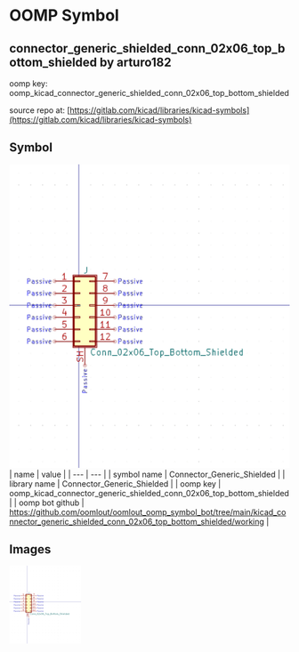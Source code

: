 # OOMP Symbol  
## connector_generic_shielded_conn_02x06_top_bottom_shielded  by arturo182  
  
oomp key: oomp_kicad_connector_generic_shielded_conn_02x06_top_bottom_shielded  
  
source repo at: [https://gitlab.com/kicad/libraries/kicad-symbols](https://gitlab.com/kicad/libraries/kicad-symbols)  
## Symbol  
  
[![working.png](working_600.png)](working.png)  
| name | value | 
| --- | --- | 
| symbol name | Connector_Generic_Shielded | 
| library name | Connector_Generic_Shielded | 
| oomp key | oomp_kicad_connector_generic_shielded_conn_02x06_top_bottom_shielded | 
| oomp bot github | https://github.com/oomlout/oomlout_oomp_symbol_bot/tree/main/kicad_connector_generic_shielded_conn_02x06_top_bottom_shielded/working | 
## Images  
  
[![working.png](working_140.png)](working.png)  
